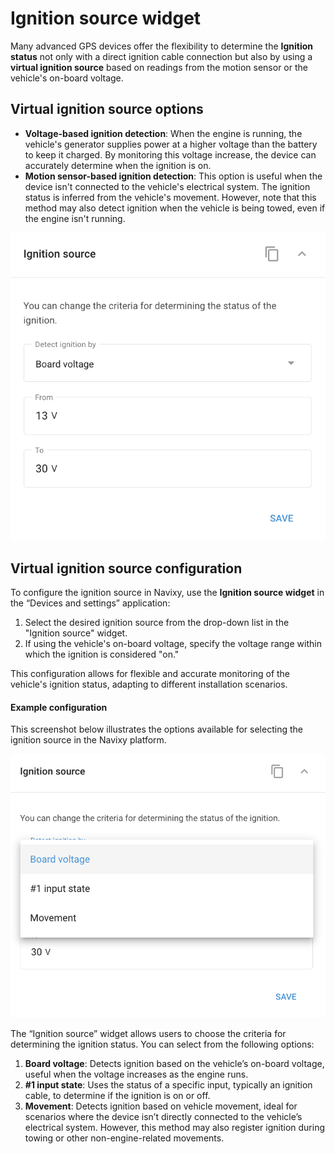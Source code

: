 # Ignition source widget

Many advanced GPS devices offer the flexibility to determine the **Ignition status** not only with a direct ignition cable connection but also by using a **virtual ignition source** based on readings from the motion sensor or the vehicle's on-board voltage.

## Virtual ignition source options

* **Voltage-based ignition detection**: When the engine is running, the vehicle's generator supplies power at a higher voltage than the battery to keep it charged. By monitoring this voltage increase, the device can accurately determine when the ignition is on.
* **Motion sensor-based ignition detection**: This option is useful when the device isn't connected to the vehicle's electrical system. The ignition status is inferred from the vehicle's movement. However, note that this method may also detect ignition when the vehicle is being towed, even if the engine isn't running.

![image-20240815-213014.png](attachments/image-20240815-213014.png)

## Virtual ignition source configuration

To configure the ignition source in Navixy, use the **Ignition source widget** in the “Devices and settings” application:

1. Select the desired ignition source from the drop-down list in the "Ignition source" widget.
2. If using the vehicle's on-board voltage, specify the voltage range within which the ignition is considered "on."

This configuration allows for flexible and accurate monitoring of the vehicle's ignition status, adapting to different installation scenarios.

#### Example configuration

This screenshot below illustrates the options available for selecting the ignition source in the Navixy platform.

![image-20240815-213517.png](attachments/image-20240815-213517.png)

The “Ignition source” widget allows users to choose the criteria for determining the ignition status. You can select from the following options:

1. **Board voltage**: Detects ignition based on the vehicle’s on-board voltage, useful when the voltage increases as the engine runs.
2. **#1 input state**: Uses the status of a specific input, typically an ignition cable, to determine if the ignition is on or off.
3. **Movement**: Detects ignition based on vehicle movement, ideal for scenarios where the device isn’t directly connected to the vehicle’s electrical system. However, this method may also register ignition during towing or other non-engine-related movements.
